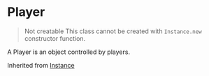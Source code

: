 
# Player
> Not creatable
> This class cannot be created with `Instance.new` constructor function.

A Player is an object controlled by players.

Inherited from [Instance](../Instance)